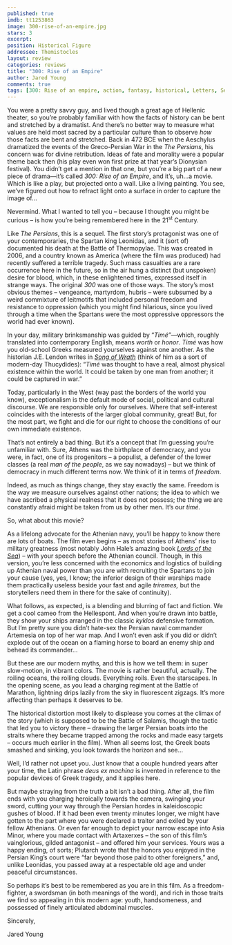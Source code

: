 ```yaml
---
published: true
imdb: tt1253863
image: 300-rise-of-an-empire.jpg
stars: 3
excerpt: 
position: Historical Figure
addressee: Themistocles
layout: review
categories: reviews
title: "300: Rise of an Empire"
author: Jared Young
comments: true
tags: [300: Rise of an empire, action, fantasy, historical, Letters, Sequel]
---
```


<p>You were a pretty savvy guy, and lived though a great age of Hellenic theater, so you&rsquo;re probably familiar with how the facts of history can be bent and stretched by a dramatist. And there&rsquo;s no better way to measure what values are held most sacred by a particular culture than to observe <em>how</em> those facts are bent and stretched. Back in 472 BCE when the Aeschylus dramatized the events of the Greco-Persian War in the <em>The Persians</em>, his concern was for divine retribution. Ideas of fate and morality were a popular theme back then (his play even won first prize at that year&rsquo;s Dionysian festival). You didn&rsquo;t get a mention in that one, but you&rsquo;re a big part of a new piece of drama&mdash;it&rsquo;s called <em>300: Rise of an Empire</em>, and it&rsquo;s, uh&#8230;a movie. Which is like a play, but projected onto a wall. Like a living painting. You see, we&rsquo;ve figured out how to refract light onto a surface in order to capture the image of&#8230;</p>
<p>Nevermind. What I wanted to tell you &ndash; because I thought you might be curious &ndash; is how you&rsquo;re being remembered here in the 21<sup>st</sup> Century.</p>
<p>Like <em>The Persians</em>, this is a sequel. The first story&rsquo;s protagonist was one of your contemporaries, the Spartan king Leonidas, and it (sort of) documented his death at the Battle of Thermopylae. This was created in 2006, and a country known as America (where the film was produced) had recently suffered a terrible tragedy. Such mass casualties are a rare occurrence here in the future, so in the air hung a distinct (but unspoken) desire for blood, which, in these enlightened times, expressed itself in strange ways. The original <em>300</em> was one of those ways. The story&rsquo;s most obvious themes &ndash; vengeance, martyrdom, hubris &ndash; were subsumed by a weird commixture of leitmotifs that included personal freedom and resistance to oppression (which you might find hilarious, since you lived through a time when the Spartans were the most oppressive oppressors the world had ever known).</p>
<p>In your day, military brinksmanship was guided by &ldquo;<em>Tim&eacute;&rdquo;&mdash;</em>which, roughly translated into contemporary English, means <em>worth</em> or <em>honor</em>.<em> Tim&eacute;</em> was how you old-school Greeks measured yourselves against one another. As the historian J.E. Lendon writes in <a href="http://www.chapters.indigo.ca/books/song-of-wrath-the-peloponnesian/9780465031436-item.html?ikwid=song+of+wrath&amp;ikwsec=Home&amp;gcs_requestid=0CMid7ZjQ_rwCFQ9G5wodlzQAAA"><em>Song of Wrath</em></a> (think of him as a sort of modern-day Thucydides): &ldquo;<em>Tim&eacute;</em> was thought to have a real, almost physical existence within the world. It could be taken by one man from another; it could be captured in war.&rdquo;</p>
<p>Today, particularly in the West (way past the borders of the world you know), exceptionalism is the default mode of social, political and cultural discourse. We are responsible only for ourselves. Where that self-interest coincides with the interests of the larger global community, great! But, for the most part, we fight and die for our right to choose the conditions of our own immediate existence.</p>
<p>That&rsquo;s not entirely a bad thing. But it&rsquo;s a concept that I&rsquo;m guessing you&rsquo;re unfamiliar with. Sure, Athens was the birthplace of democracy, and you were, in fact, one of its progenitors &ndash; a populist, a defender of the lower classes (a real <em>man of the people</em>, as we say nowadays) &ndash; but we think of democracy in much different terms now. We think of it in terms of <em>freedom</em>.&nbsp;</p>
<p>Indeed, as much as things change, they stay exactly the same. Freedom is the way we measure ourselves against other nations; the idea to which we have ascribed a physical realness that it does not possess; the thing we are constantly afraid might be taken from us by other men. It&rsquo;s our <em>tim&eacute;.</em></p>
<p>So, what about this movie?</p>
<p>As a lifelong advocate for the Athenian navy, you&rsquo;ll be happy to know there are lots of boats. The film even begins &ndash; as most stories of Athens&rsquo; rise to military greatness (most notably John Hale&rsquo;s amazing book <a href="http://www.chapters.indigo.ca/books/lords-of-the-sea-the/9780143117681-item.html?ikwid=lords+of+the+sea&amp;ikwsec=Home&amp;gcs_requestid=0CLiMoJHU_rwCFYUY5wod6jsAAA"><em>Lords of the Sea</em></a>) &ndash; with your speech before the Athenian council. Though, in this version, you&rsquo;re less concerned with the economics and logistics of building up Athenian naval power than you are with recruiting the Spartans to join your cause (yes, yes, I know; the inferior design of their warships made them practically useless beside your fast and agile <em>triremes, </em>but the storytellers need them in there for the sake of continuity).</p>
<p>What follows, as expected, is a blending and blurring of fact and fiction. We get a cool cameo from the Hellespont. And when you&rsquo;re drawn into battle, they show your ships arranged in the classic <em>kyklos</em> defensive formation. But I&rsquo;m pretty sure you didn&rsquo;t hate-sex the Persian naval commander Artemesia on top of her war map. And I won&rsquo;t even ask if you did or didn&rsquo;t explode out of the ocean on a flaming horse to board an enemy ship and behead its commander&#8230;</p>
<p>But these are our modern myths, and this is how we tell them: in super slow-motion, in vibrant colors. The movie is rather beautiful, actually. The roiling oceans, the roiling clouds. Everything roils. Even the starscapes. In the opening scene, as you lead a charging regiment at the Battle of Marathon, lightning drips lazily from the sky in fluorescent zigzags. It&rsquo;s more affecting than perhaps it deserves to be.</p>
<p>The historical distortion most likely to displease you comes at the climax of the story (which is supposed to be the Battle of Salamis, though the tactic that led you to victory there &ndash; drawing the larger Persian boats into the straits where they became trapped among the rocks and made easy targets &ndash; occurs much earlier in the film). When all seems lost, the Greek boats smashed and sinking, you look towards the horizon and see&#8230;</p>
<p>Well, I&rsquo;d rather not upset you. Just know that a couple hundred years after your time, the Latin phrase<em> deus ex machina</em> is invented in reference to the popular devices of Greek tragedy, and it applies here.</p>
<p>But maybe straying from the truth a bit isn&rsquo;t a bad thing. After all, the film ends with you charging heroically towards the camera, swinging your sword, cutting your way through the Persian hordes in kaleidoscopic gushes of blood. If it had been even twenty minutes longer, we might have gotten to the part where you were declared a traitor and exiled by your fellow Athenians. Or even far enough to depict your narrow escape into Asia Minor, where you made contact with Artaxerxes &ndash; the son of this film&rsquo;s vainglorious, gilded antagonist &ndash; and offered him your services. Yours was a happy ending, of sorts; Plutarch wrote that the honors you enjoyed in the Persian King&rsquo;s court were &ldquo;far beyond those paid to other foreigners,&rdquo; and, unlike Leonidas, you passed away at a respectable old age and under peaceful circumstances.</p>
<p>So perhaps it&rsquo;s best to be remembered as you are in this film. As a freedom-fighter, a swordsman (in both meanings of the word), and rich in those traits we find so appealing in this modern age: youth, handsomeness, and possessed of finely articulated abdominal muscles.</p>
<p>Sincerely,</p>
<p>Jared Young&nbsp;</p>
